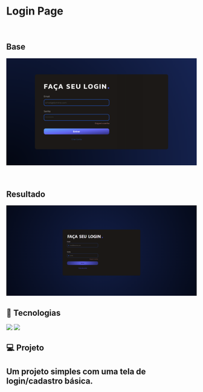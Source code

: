 <p aling="center">
    <h1>Login Page</h1>
</p>

<br/>

<p aling="center">
    <h2>Base</h2>
</p>

<p aling="center">
    <img src="/assest/previewbase.png" alt="#">
</p>

<br/>

<p aling="center">
    <h2>Resultado</h2>
</p>

<p aling="center">
    <img src="/assest/previewfinal.png" alt="#">
</p>

## 🚀 Tecnologias

<p align="left"> 
 <img src="https://img.shields.io/badge/HTML5-E34F26?style=for-the-badge&logo=html5&logoColor=white"/>
 <img src="https://img.shields.io/badge/CSS3-1572B6?style=for-the-badge&logo=css3&logoColor=white"/>


## 💻 Projeto

<p align="left"> 
    <h2>Um projeto simples com uma tela de login/cadastro básica.</h2>
</p>

 
